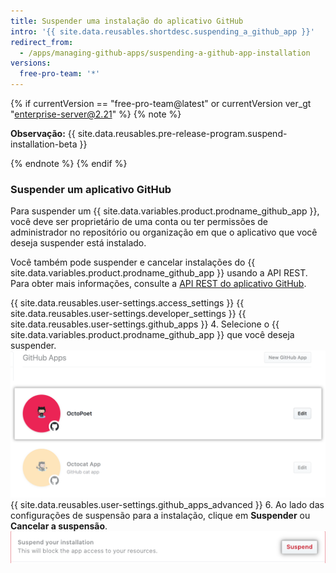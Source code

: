 ```yaml
---
title: Suspender uma instalação do aplicativo GitHub
intro: '{{ site.data.reusables.shortdesc.suspending_a_github_app }}'
redirect_from:
  - /apps/managing-github-apps/suspending-a-github-app-installation
versions:
  free-pro-team: '*'
---
```


{% if currentVersion == "free-pro-team@latest" or currentVersion ver_gt "enterprise-server@2.21" %}
{% note %}

**Observação:** {{ site.data.reusables.pre-release-program.suspend-installation-beta }}

{% endnote %}
{% endif %}

### Suspender um aplicativo GitHub

Para suspender um {{ site.data.variables.product.prodname_github_app }}, você deve ser proprietário de uma conta ou ter permissões de administrador no repositório ou organização em que o aplicativo que você deseja suspender está instalado.

Você também pode suspender e cancelar instalações do {{ site.data.variables.product.prodname_github_app }} usando a API REST. Para obter mais informações, consulte a [API REST do aplicativo GitHub](/v3/apps/).

{{ site.data.reusables.user-settings.access_settings }}
{{ site.data.reusables.user-settings.developer_settings }}
{{ site.data.reusables.user-settings.github_apps }}
4. Selecione o {{ site.data.variables.product.prodname_github_app }} que você deseja suspender. ![Seleção de aplicativo](/assets/images/github-apps/github_apps_select-app.png)
{{ site.data.reusables.user-settings.github_apps_advanced }}
6. Ao lado das configurações de suspensão para a instalação, clique em **Suspender** ou **Cancelar a suspensão**. ![Suspender um aplicativo GitHub](/assets/images/github-apps/suspend-a-github-app.png)
